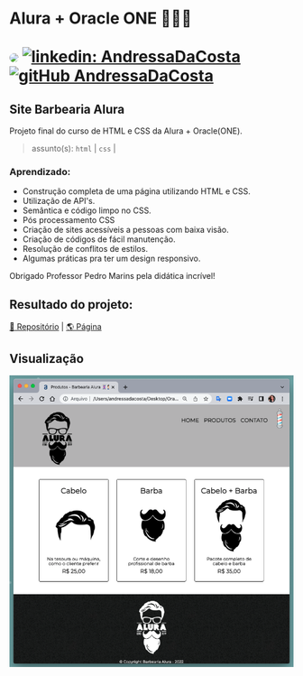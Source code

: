 # Alura + Oracle ONE 👩🏻‍💻<br><br> [<img src="https://avatars.githubusercontent.com/u/95485809?v=4" width="35" style="border-radius:50%">]("linkedin.com/in/andressa-costa-286173225/") [![linkedin: AndressaDaCosta](https://img.shields.io/badge/-AndressaDaCosta-blue?style=flat-square&logo=Linkedin&logoColor=white&link=https://www.linkedin.com/in/AndressaDaCosta/)](linkedin.com/in/andressa-costa-286173225/)   [![gitHub AndressaDaCosta](https://img.shields.io/github/followers/AndressaDaCosta?label=follow&style=social)](https://github.com/AndressaDaCosta)


## Site Barbearia Alura

Projeto final do curso de HTML e CSS da Alura + Oracle(ONE).

 >assunto(s): ```html``` | ```css``` |



### Aprendizado:

- Construção completa de uma página utilizando HTML e CSS.
- Utilização de API's.
- Semântica e código limpo no CSS.
- Pós processamento CSS
- Criação de sites acessíveis a pessoas com baixa visão.
- Criação de códigos de fácil manutenção. 
- Resolução de conflitos de estilos.
- Algumas práticas pra ter um design responsivo.


Obrigado Professor Pedro Marins pela didática incrível!


## Resultado do projeto:

[📁 Repositório](https://github.com/AndressaDaCosta/barbearia_alura) |  [🌎 Página](https://andressadacosta.github.io/barbearia_alura/index.html)


## Visualização

![Screenshot](./img/captura_de_tela_barbearia_alura.png)
